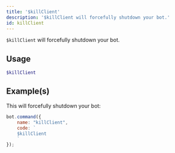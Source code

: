 ```yaml
---
title: '$killClient'
description: '$killClient will forcefully shutdown your bot.'
id: killClient
---
```


`$killClient` will forcefully shutdown your bot.

## Usage

```php
$killClient
```

## Example(s)

This will forcefully shutdown your bot:

```javascript
bot.command({
    name: "killClient",
    code: `
    $killClient
    `
});
```